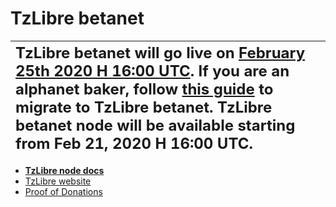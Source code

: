 # TzLibre betanet

| <font size="5">TzLibre betanet will go live on [February 25th 2020 H 16:00 UTC](http://tzlibre.io/). If you are an alphanet baker, follow [this guide](https://telegra.ph/TzLibre-internal-guide-for-genesis-bakers-02-13) to migrate to TzLibre betanet. TzLibre betanet node will be available starting from Feb 21, 2020 H 16:00 UTC.</font> | 
| :--- |

- [**TzLibre node docs**](https://doc.betanet.tzlibre.io)
- [TzLibre website](https://tzlibre.io)
- [Proof of Donations](https://pod.tzlibre.io)

